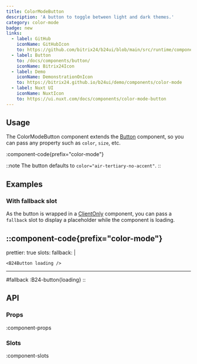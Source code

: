 ```yaml
---
title: ColorModeButton
description: 'A button to toggle between light and dark themes.'
category: color-mode
badge: new
links:
  - label: GitHub
    iconName: GitHubIcon
    to: https://github.com/bitrix24/b24ui/blob/main/src/runtime/components/color-mode/ColorModeButton.vue
  - label: Button
    to: /docs/components/button/
    iconName: Bitrix24Icon
  - label: Demo
    iconName: DemonstrationOnIcon
    to: https://bitrix24.github.io/b24ui/demo/components/color-mode
  - label: Nuxt UI
    iconName: NuxtIcon
    to: https://ui.nuxt.com/docs/components/color-mode-button
---
```


## Usage

The ColorModeButton component extends the [Button](/docs/components/button/) component, so you can pass any property such as `color`, `size`, etc.

:component-code{prefix="color-mode"}

::note
The button defaults to `color="air-tertiary-no-accent"`.
::

## Examples

### With fallback slot

As the button is wrapped in a [ClientOnly](https://nuxt.com/docs/api/components/client-only) component, you can pass a `fallback` slot to display a placeholder while the component is loading.

::component-code{prefix="color-mode"}
---
prettier: true
slots:
  fallback: |

    <B24Button loading />
---

#fallback
:B24-button{loading}
::

## API

### Props

:component-props

### Slots

:component-slots
